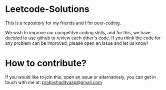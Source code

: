 # Leetcode-Solutions
This is a repository for my friends and I for peer-coding.

We wish to improve our competitve coding skills, and for this, we have decided to use github to review each other's code. If you think the code for any problem can be improved, please open an issue and let us know!

# How to contribute?

If you would like to join this, open an issue or alternatively, you can get in touch with me at: prakashadityaap@gmail.com
